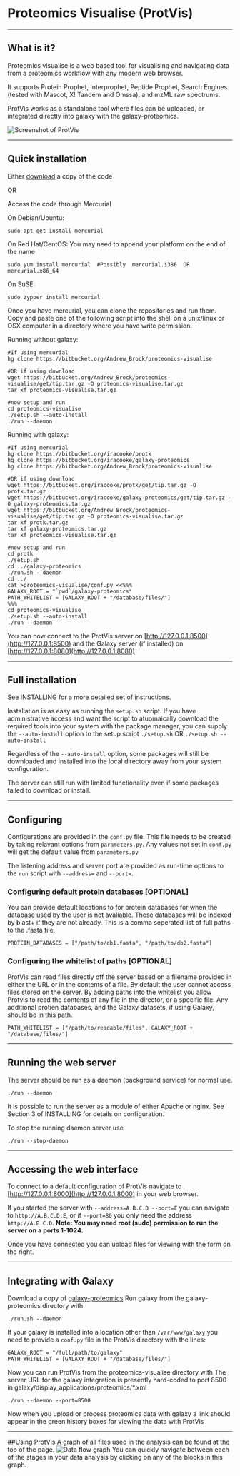 # Proteomics Visualise (ProtVis)

***

## What is it?

Proteomics visualise is a web based tool for visualising and navigating data from a proteomics workflow with any modern web browser.

It supports Protein Prophet, Interprophet, Peptide Prophet, Search Engines (tested with Mascot, X! Tandem and Omssa), and mzML raw spectrums.

ProtVis works as a standalone tool where files can be uploaded, or integrated directly into galaxy with the galaxy-proteomics.

![Screenshot of ProtVis](https://bitbucket.org/Andrew_Brock/proteomics-visualise/raw/97b43cab8533/docs/coverage.png "ProtVis protein and coverage view")

***

## Quick installation

Either [download](https://bitbucket.org/Andrew_Brock/proteomics-visualise/downloads) a copy of the code

OR

Access the code through Mercurial

On Debian/Ubuntu:

    sudo apt-get install mercurial

On Red Hat/CentOS: You may need to append your platform on the end of the name

    sudo yum install mercurial  #Possibly  mercurial.i386  OR  mercurial.x86_64

On SuSE:

	sudo zypper install mercurial

Once you have mercurial, you can clone the repositories and run them.
Copy and paste one of the following script into the shell on a unix/linux or OSX computer in a directory where you have write permission.

Running without galaxy:

    #If using mercurial
    hg clone https://bitbucket.org/Andrew_Brock/proteomics-visualise
    
    #OR if using download
    wget https://bitbucket.org/Andrew_Brock/proteomics-visualise/get/tip.tar.gz -O proteomics-visualise.tar.gz
    tar xf proteomics-visualise.tar.gz
    
    #now setup and run
    cd proteomics-visualise
    ./setup.sh --auto-install
    ./run --daemon
    
Running with galaxy:

    #If using mercurial
    hg clone https://bitbucket.org/iracooke/protk
    hg clone https://bitbucket.org/iracooke/galaxy-proteomics
    hg clone https://bitbucket.org/Andrew_Brock/proteomics-visualise
    
    #OR if using download
    wget https://bitbucket.org/iracooke/protk/get/tip.tar.gz -O protk.tar.gz
    wget https://bitbucket.org/iracooke/galaxy-proteomics/get/tip.tar.gz -O galaxy-proteomics.tar.gz
    wget https://bitbucket.org/Andrew_Brock/proteomics-visualise/get/tip.tar.gz -O proteomics-visualise.tar.gz
    tar xf protk.tar.gz
    tar xf galaxy-proteomics.tar.gz
    tar xf proteomics-visualise.tar.gz

    #now setup and run
    cd protk
    ./setup.sh
    cd ../galaxy-proteomics
    ./run.sh --daemon
    cd ../
    cat >proteomics-visualise/conf.py <<%%%
    GALAXY_ROOT = "`pwd`/galaxy-proteomics"
    PATH_WHITELIST = [GALAXY_ROOT + "/database/files/"]
    %%%
    cd proteomics-visualise
    ./setup.sh --auto-install
    ./run --daemon

You can now connect to the ProtVis server on [http://127.0.0.1:8500](http://127.0.0.1:8500) and the Galaxy server (if installed) on [http://127.0.0.1:8080](http://127.0.0.1:8080)

***

## Full installation

See INSTALLING for a more detailed set of instructions.

Installation is as easy as running the `setup.sh` script.
If you have administrative access and want the script to atuomaically download the required tools into your system with the package manager, you can supply the `--auto-install` option to the setup script
`./setup.sh` OR `./setup.sh --auto-install`

Regardless of the `--auto-install` option, some packages will still be downloaded and installed into the local directory away from your system configuration.

The server can still run with limited functionality even if some packages failed to download or install.

***

## Configuring

Configurations are provided in the `conf.py` file.
This file needs to be created by taking relavant options from `parameters.py`. Any values not set in `conf.py` will get the default value from `parameters.py`

The listening address and server port are provided as run-time options to the `run` script with `--address=` and `--port=`.

### Configuring default protein databases [OPTIONAL]

You can provide default locations to for protein databases for when the database used by the user is not avaliable.
These databases will be indexed by blast+ if they are not already.
This is a comma seperated list of full paths to the .fasta file.

    PROTEIN_DATABASES = ["/path/to/db1.fasta", "/path/to/db2.fasta"]

### Configuring the whitelist of paths [OPTIONAL]

ProtVis can read files directly off the server based on a filename provided in either the URL or in the contents of a file.
By default the user cannot access files stored on the server. By adding paths into the whitelist you allow Protvis to read the contents of any file in the director, or a specific file.
Any additional protien databases, and the Galaxy datasets, if using Galaxy, should be in this path.

    PATH_WHITELIST = ["/path/to/readable/files", GALAXY_ROOT + "/database/files/"]

***

## Running the web server

The server should be run as a daemon (background service) for normal use.

    ./run --daemon

It is possible to run the server as a module of either Apache or nginx. See Section 3 of INSTALLING for details on configuration.

To stop the running daemon server use

    ./run --stop-daemon

***

## Accessing the web interface

To connect to a default configuration of ProtVis navigate to [http://127.0.0.1:8000](http://127.0.0.1:8000) in your web browser.

If you started the server with `--address=A.B.C.D --port=E` you can navigate to `http://A.B.C.D:E`, or if `--port=80` you only need the address `http://A.B.C.D`.
__Note: You may need root (sudo) permission to run the server on a ports 1-1024.__

Once you have connected you can upload files for viewing with the form on the right.

***

## Integrating with Galaxy

Download a copy of [galaxy-proteomics](https://bitbucket.org/iracooke/protk/overview)
Run galaxy from the galaxy-proteomics directory with

    ./run.sh --daemon

If your galaxy is installed into a location other than `/var/www/galaxy` you need to provide a `conf.py` file in the ProtVis directory with the lines:

    GALAXY_ROOT = "/full/path/to/galaxy"
    PATH_WHITELIST = [GALAXY_ROOT + "/database/files/"]
    

Now you can run ProtVis from the proteomics-visualise directory with
The server URL for the galaxy integration is presently hard-coded to port 8500 in galaxy/display_applications/proteomics/*.xml

    ./run --daemon --port=8500

Now when you upload or process proteomics data with galaxy a link should appear in the green history boxes for viewing the data with ProtVis

***

##Using ProtVis
A graph of all files used in the analysis can be found at the top of the page.
![Data flow graph](https://bitbucket.org/Andrew_Brock/proteomics-visualise/raw/97b43cab8533/docs/files.png "Data flow graph")
You can quickly navigate between each of the stages in your data analysis by clicking on any of the blocks in this graph.

